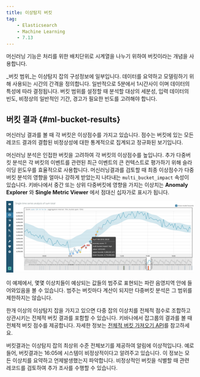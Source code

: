 ```yaml
---
title: 이상탐지 버킷
tag:
    - Elasticsearch
    - Machine Learning
    - 7.13
---
```


머신러닝 기능은 처리를 위한 배치단위로 시계열을 나누기 위하여 버킷이라는 개념을 사용합니다.

_버킷 범위_는 이상탐지 잡의 구성정보에 일부입니다.
데이터를 요약하고 모델링하기 위해 사용되는 시간의 간격을 정의합니다.
일반적으로 5분에서 1시간사이 이며 데이터의 특성에 따라 결정됩니다.
버킷 범위를 설정할 때 분석할 대상의 세분성, 입력 데이터의 빈도, 비정상의 일반적인 기간, 경고가 필요한 빈도를 고려해야 합니다.

## 버킷 결과 {#ml-bucket-results}

머신러닝 결과를 볼 때 각 버킷은 이상점수를 가지고 있습니다.
점수는 버킷에 있는 모든 레코드 결과의 결합된 비정상성에 대한 통계적으로 집계되고 정규화된 보기입니다.

머신러닝 분석은 인접한 버킷을 고려하여 각 버킷의 이상점수를 높입니다.
추가 다중버킷 분석은 각 버킷의 이벤트를 관련된 최근 이벤트의 큰 컨텍스트로 평가하기 위해 슬라이딩 윈도우를 효율적으로 사용합니다.
머신러닝결과를 검토할 때 최종 이상점수가 다중버킷 분석의 영향을 얼마나 강하게 받았는지 나타내는 `multi_bucket_impact` 속성이 있습니다.
키바나에서 중간 또는 상위 다중버킷에 영향을 가지는 이상치는 **Anomaly Explorer** 와 **Single Metric Viewer** 에서 점대신 십자가로 표시가 됩니다.

![multibucketanaltsis](./images/multibucketanalysis.jpg)

이 예제에서, 몇몇 이상치들이 예상되는 값들의 범주로 표현되는 파란 음영지역 안에 들어와있음을 볼 수 있습니다.
범주는 버킷마다 계산이 되지만 다중버킷 분석은 그 범위를 제한하지는 않습니다.

한개 이상의 이상탐지 잡을 가지고 있으면 다중 잡의 이상치를 전체적 점수로 조합하고 상관시키는 전체적 버킷 결과를 포함할 수 있습니다.
키바나에서 잡그룹의 결과를 볼 때 전체적 버킷 점수를 제공합니다.
자세한 정보는 [전체적 버킷 가져오기 API](ml-get-overall-buckets.md)를 참고하세요.

버킷결과는 이상탐지 잡의 최상위 수준 전체보기를 제공하여 알림에 이상적입니다.
예로 들어, 버킷결과는 16:05에 시스템이 비정상적이다고 알려주고 있습니다.
이 정보는 모든 이상치를 요약하고 언제발생했는지 파악합니다.
비정상적인 버킷을 식별할 때 관련 레코드를 검토하여 추가 조사를 수행할 수 있습니다.

<AdsenseB />